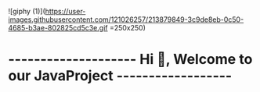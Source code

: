 ![giphy (1)](https://user-images.githubusercontent.com/121026257/213879849-3c9de8eb-0c50-4685-b3ae-802825cd5c3e.gif =250x250)
# -------------------- Hi 👋, Welcome to our JavaProject ------------------
